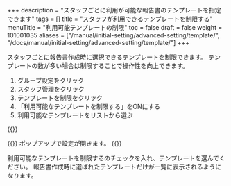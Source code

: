 +++
description = "スタッフごとに利用が可能な報告書のテンプレートを指定できます"
tags = []
title = "スタッフが利用できるテンプレートを制限する"
menuTitle = "利用可能テンプレートの制限"
toc = false
draft = false
weight = 101001035
aliases = ["/manual/initial-setting/advanced-setting/template/", "/docs/manual/initial-setting/advanced-setting/template/"]
+++

スタッフごとに報告書作成時に選択できるテンプレートを制限できます。
テンプレートの数が多い場合は制限することで操作性を向上できます。

1. グループ設定をクリック
1. スタッフ管理をクリック
1. テンプレートを制限をクリック
1. 「利用可能なテンプレートを制限する」をONにする
1. 利用可能なテンプレートをリストから選ぶ

{{<appscreen filename="show-template-setting" title="スタッフが使用できる報告書のテンプレートを制限する">}}

{{<nextArrow>}}
ポップアップで設定が開きます。
{{<appscreen filename="template-control-setting" title="使用可能なテンプレートを選ぶことでそれ以外の報告書テンプレートが使えなくなる">}}

利用可能なテンプレートを制限するのチェックを入れ、テンプレートを選んでください。
報告書作成時に選ばれたテンプレートだけが一覧に表示されるようになります。
